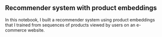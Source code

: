 ## Recommender system with product embeddings
In this notebook, I built a recommender system using product embeddings that I trained from sequences of products viewed by users on an e-commerce website.
